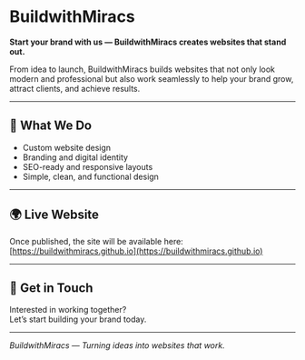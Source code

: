 # BuildwithMiracs

**Start your brand with us — BuildwithMiracs creates websites that stand out.**

From idea to launch, BuildwithMiracs builds websites that not only look modern and professional but also work seamlessly to help your brand grow, attract clients, and achieve results.  

---

## 🚀 What We Do
- Custom website design  
- Branding and digital identity  
- SEO-ready and responsive layouts  
- Simple, clean, and functional design  

---

## 🌍 Live Website
Once published, the site will be available here:  
 [https://buildwithmiracs.github.io](https://buildwithmiracs.github.io)  

---

## 📩 Get in Touch
Interested in working together?  
Let’s start building your brand today.  

---

 *BuildwithMiracs — Turning ideas into websites that work.*

